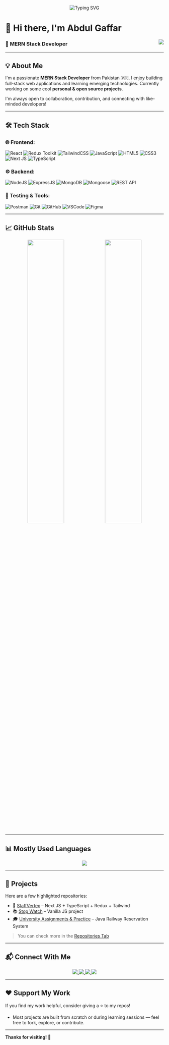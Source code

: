 <!-- Animated Banner -->
<div padding="4px">
<p align="center">
  <img src="https://readme-typing-svg.herokuapp.com?font=Fira+Code&weight=500&size=30&pause=1000&color=F97316&center=true&vCenter=true&width=1000&lines=Hi+there!+I'm+Abdul+Gaffar+👋;MERN+Stack+Developer+%7C+Open+Source+Enthusiast;Love+to+build+cool+web+stuff+🚀;Always+learning+something+new+💡" alt="Typing SVG" />
</p>

# 👋 Hi there, I'm Abdul Gaffar 
 <img src="https://komarev.com/ghpvc/?username=AbdulGaffarDev&label=Profile%20Views&color=orange&style=flat-square" align="right" /> 

### 🚀 MERN Stack Developer 

---

## 💡 About Me

I'm a passionate **MERN Stack Developer** from Pakistan 🇵🇰. I enjoy building full-stack web applications and learning emerging technologies. Currently working on some cool **personal & open source projects**.

I'm always open to collaboration, contribution, and connecting with like-minded developers!

---

## 🛠️ Tech Stack

### 🌐 Frontend:
![React](https://img.shields.io/badge/React-20232A?style=for-the-badge&logo=react&logoColor=61DAFB)
![Redux Toolkit](https://img.shields.io/badge/Redux_Toolkit-593D88?style=for-the-badge&logo=redux&logoColor=white)
![TailwindCSS](https://img.shields.io/badge/Tailwind_CSS-38B2AC?style=for-the-badge&logo=tailwind-css&logoColor=white)
![JavaScript](https://img.shields.io/badge/JavaScript-F7DF1E?style=for-the-badge&logo=javascript&logoColor=black)
![HTML5](https://img.shields.io/badge/HTML5-E34F26?style=for-the-badge&logo=html5&logoColor=white)
![CSS3](https://img.shields.io/badge/CSS3-1572B6?style=for-the-badge&logo=css3&logoColor=white)
![Next JS](https://img.shields.io/badge/Next.js-000000?style=for-the-badge&logo=next.js&logoColor=white)
![TypeScript](https://img.shields.io/badge/TypeScript-3178C6?style=for-the-badge&logo=typescript&logoColor=white)

### ⚙️ Backend:
![NodeJS](https://img.shields.io/badge/Node.js-339933?style=for-the-badge&logo=nodedotjs&logoColor=white)
![ExpressJS](https://img.shields.io/badge/Express.js-000000?style=for-the-badge&logo=express&logoColor=white)
![MongoDB](https://img.shields.io/badge/MongoDB-4EA94B?style=for-the-badge&logo=mongodb&logoColor=white)
![Mongoose](https://img.shields.io/badge/Mongoose-880000?style=for-the-badge&logo=mongoose&logoColor=white)
![REST API](https://img.shields.io/badge/REST-025E8C?style=for-the-badge&logo=rest&logoColor=white)

### 🧪 Testing & Tools:
![Postman](https://img.shields.io/badge/Postman-FF6C37?style=for-the-badge&logo=postman&logoColor=white)
![Git](https://img.shields.io/badge/Git-F05032?style=for-the-badge&logo=git&logoColor=white)
![GitHub](https://img.shields.io/badge/GitHub-181717?style=for-the-badge&logo=github&logoColor=white)
![VSCode](https://img.shields.io/badge/VS_Code-007ACC?style=for-the-badge&logo=visual-studio-code&logoColor=white)
![Figma](https://img.shields.io/badge/Figma-F24E1E?style=for-the-badge&logo=figma&logoColor=white)

---

## 📈 GitHub Stats

<p align="center">
  <img src="https://github-readme-stats.vercel.app/api?username=AbdulGaffarDev&show_icons=true&theme=radical" width="48%" />
  <img src="https://github-readme-streak-stats.herokuapp.com?user=AbdulGaffarDev&theme=radical" width="48%" />
</p>

---

## 📊 Mostly Used Languages

<p align="center">
  <img src="https://github-readme-stats.vercel.app/api/top-langs/?username=AbdulGaffarDev&layout=compact&theme=radical" />
</p>

---

## 📂 Projects

Here are a few highlighted repositories:

- 🔧 [StaffVertex](https://staffvertex-web-new.vercel.app/) – Next JS + TypeScript + Redux + Tailwind  
- 📚 [Stop Watch](https://github.com/AbdulGaffarDev/stopwatch) – Vanilla JS project  
- 🎓 [University Assignments & Practice](https://github.com/AbdulGaffarDev/JavaRailwayReservationSystem) – Java Railway Reservation System  

> You can check more in the [Repositories Tab](https://github.com/AbdulGaffarDev?tab=repositories)

---

## 📬 Connect With Me  

<p align="center">
  <a href="https://www.linkedin.com/in/abdul-gaffar-dev" target="_blank">
    <img src="https://img.shields.io/badge/LinkedIn-0A66C2?style=for-the-badge&logo=linkedin&logoColor=white" />
  </a>
  <a href="mailto:a.gaffar.dev@gmail.com" target="_blank">
    <img src="https://img.shields.io/badge/Email-D14836?style=for-the-badge&logo=gmail&logoColor=white" />
  </a>
  <a href="https://wa.me/923034895728" target="_blank">
    <img src="https://img.shields.io/badge/WhatsApp-25D366?style=for-the-badge&logo=whatsapp&logoColor=white" />
  </a>
  <a href="https://github.com/AbdulGaffarDev" target="_blank">
    <img src="https://img.shields.io/badge/GitHub-181717?style=for-the-badge&logo=github&logoColor=white" />
  </a>
</p>

---

## ❤️ Support My Work

If you find my work helpful, consider giving a ⭐ to my repos!
- Most projects are built from scratch or during learning sessions — feel free to fork, explore, or contribute.

---

**Thanks for visiting! 🚀**

</div>
